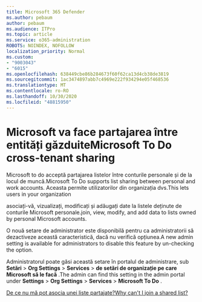 ```yaml
---
title: Microsoft 365 Defender
ms.author: pebaum
author: pebaum
ms.audience: ITPro
ms.topic: article
ms.service: o365-administration
ROBOTS: NOINDEX, NOFOLLOW
localization_priority: Normal
ms.custom:
- "9003043"
- "6015"
ms.openlocfilehash: 638449cbe86b284673f60f62ca13d4cb38de3819
ms.sourcegitcommit: 1ac3474897abb7c4969e222f934294e05f468536
ms.translationtype: MT
ms.contentlocale: ro-RO
ms.lasthandoff: 10/30/2020
ms.locfileid: "48815950"
---
```

# <a name="microsoft-to-do-cross-tenant-sharing"></a><span data-ttu-id="8bcc3-102">Microsoft va face partajarea între entități găzduite</span><span class="sxs-lookup"><span data-stu-id="8bcc3-102">Microsoft To Do cross-tenant sharing</span></span>

<span data-ttu-id="8bcc3-103">Microsoft to do acceptă partajarea listelor între conturile personale și de la locul de muncă.</span><span class="sxs-lookup"><span data-stu-id="8bcc3-103">Microsoft To Do supports list sharing between personal and work accounts.</span></span> <span data-ttu-id="8bcc3-104">Aceasta permite utilizatorilor din organizația dvs.</span><span class="sxs-lookup"><span data-stu-id="8bcc3-104">This lets users in your organization</span></span>

<span data-ttu-id="8bcc3-105">asociați-vă, vizualizați, modificați și adăugați date la listele deținute de conturile Microsoft personale.</span><span class="sxs-lookup"><span data-stu-id="8bcc3-105">join, view, modify, and add data to lists owned by personal Microsoft accounts.</span></span>

<span data-ttu-id="8bcc3-106">O nouă setare de administrator este disponibilă pentru ca administratorii să dezactiveze această caracteristică, dacă nu verifică opțiunea.</span><span class="sxs-lookup"><span data-stu-id="8bcc3-106">A new admin setting is available for administrators to disable this feature by un-checking the option.</span></span>

<span data-ttu-id="8bcc3-107">Administratorul poate găsi această setare în portalul de administrare, sub **Setări**  >  **Org Settings**  >  **Services**  >  **de setări de organizație pe care Microsoft să le facă** .</span><span class="sxs-lookup"><span data-stu-id="8bcc3-107">The admin can find this setting in the admin portal under **Settings** > **Org Settings** > **Services** > **Microsoft To Do** .</span></span>  

[<span data-ttu-id="8bcc3-108">De ce nu mă pot asocia unei liste partajate?</span><span class="sxs-lookup"><span data-stu-id="8bcc3-108">Why can't I join a shared list?</span></span>](https://support.microsoft.com/office/why-can-t-i-join-a-shared-list-3a6195de-e3a8-437a-b562-7c8c011dc574?ui=en-us&rs=en-us&ad=us)